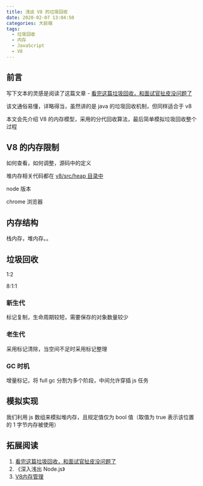 ```yaml
---
title: 浅谈 V8 的垃圾回收
date: 2020-02-07 13:04:50
categories: 大前端
tags:
  - 垃圾回收
  - 内存
  - JavaScript
  - V8
---
```


## 前言

写下文本的灵感是阅读了这篇文章 - [看完这篇垃圾回收，和面试官扯皮没问题了](https://mp.weixin.qq.com/s/8vXENzg580R7F2iNjSdHFw) 

该文通俗易懂，详略得当，虽然讲的是 java 的垃圾回收机制，但同样适合于 v8

本文会先介绍 V8 的内存模型，采用的分代回收算法，最后简单模拟垃圾回收整个过程

## V8 的内存限制

如何查看，如何调整，源码中的定义

堆内存相关代码都在 [v8/src/heap 目录中](https://github.com/v8/v8/tree/master/src/heap)

node 版本

chrome 浏览器

## 内存结构


栈内存，堆内存。。


## 垃圾回收

1:2

8:1:1

### 新生代

标记复制，生命周期较短，需要保存的对象数量较少


### 老生代

采用标记清除，当空间不足时采用标记整理


### GC 时机

增量标记，将 full gc 分割为多个阶段，中间允许穿插 js 任务

## 模拟实现

我们利用 js 数组来模拟堆内存，且规定值仅为 bool 值（取值为 true 表示该位置的 1 字节内存被使用）

## 拓展阅读

1. [看完这篇垃圾回收，和面试官扯皮没问题了](https://mp.weixin.qq.com/s/8vXENzg580R7F2iNjSdHFw) 
2. 《深入浅出 Node.js》
3. [V8内存管理](https://blog.mengxc.info/2019-04-28-V8%E5%86%85%E5%AD%98%E7%AE%A1%E7%90%86/)